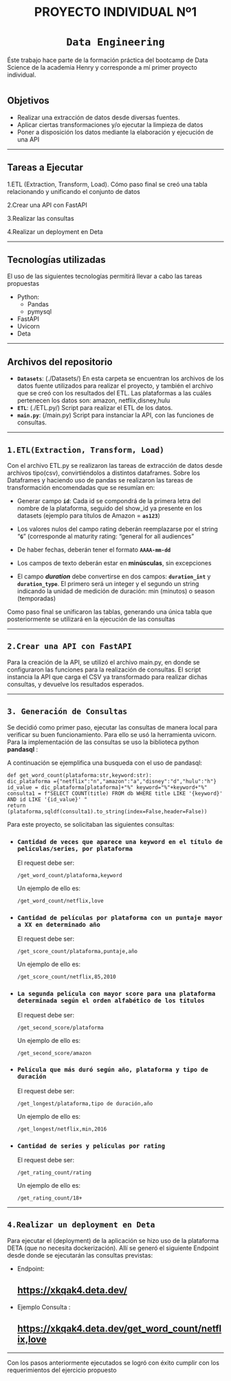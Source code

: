 # <h1 align=center>**PROYECTO INDIVIDUAL Nº1**

# <h1 align=center>**`Data Engineering`**</h1>  

Éste trabajo hace parte de la formación práctica del bootcamp de Data Science de la academia Henry y corresponde a mí primer proyecto individual. 

# <h2> **Objetivos**</h1>
- Realizar una extracción de datos desde diversas fuentes. 
- Aplicar ciertas transformaciones y/o ejecutar la limpieza de datos
- Poner a disposición los datos mediante la elaboración y ejecución de una API 

***
## **Tareas a Ejecutar**

1.ETL (Extraction, Transform, Load). Cómo paso final se creó una tabla relacionando y unificando el conjunto de datos

2.Crear una API con FastAPI 

3.Realizar las consultas

4.Realizar un deployment en Deta

***
## **Tecnologías utilizadas**
El uso de las siguientes tecnologías permitirá llevar a cabo las tareas propuestas

- Python:   
    - Pandas
    - pymysql
- FastAPI
- Uvicorn
- Deta

***
## **Archivos del repositorio**
- **`Datasets`**: (./Datasets/) En esta carpeta se encuentran los archivos de los datos fuente utilizados para realizar el proyecto, y también el archivo que se creó con los resultados del ETL.
Las plataformas a las cuáles pertenecen los datos son: amazon, netflix,disney,hulu 
- **`ETL`**: (./ETL.py/) Script para realizar el ETL de los datos.
- **`main.py`**: (/main.py) Script para instanciar la API, con las funciones de consultas.

***
## `1.ETL(Extraction, Transform, Load)`
Con el archivo ETL.py se realizaron las tareas de extracción de datos desde archivos tipo(csv), convirtiéndolos a distintos dataframes. Sobre los Dataframes y haciendo uso de pandas se realizaron las tareas de transformación encomendadas que se resumían en: 

+ Generar campo **`id`**: Cada id se compondrá de la primera letra del nombre de la plataforma, seguido del show_id ya presente en los datasets (ejemplo para títulos de Amazon = **`as123`**)

+ Los valores nulos del campo rating deberán reemplazarse por el string “**`G`**” (corresponde al maturity rating: “general for all audiences”

+ De haber fechas, deberán tener el formato **`AAAA-mm-dd`**

+ Los campos de texto deberán estar en **minúsculas**, sin excepciones

+ El campo ***duration*** debe convertirse en dos campos: **`duration_int`** y **`duration_type`**. El primero será un integer y el segundo un string indicando la unidad de medición de duración: min (minutos) o season (temporadas)

Como paso final se unificaron las tablas, generando una única tabla que posteriormente se utilizará en la ejecución de las consultas

***
## `2.Crear una API con FastAPI`
Para la creación de la API, se utilizó el archivo main.py, en donde se configuraron las funciones para la realización de consultas. El script instancia la API que carga el CSV ya transformado para realizar dichas consultas, y devuelve los resultados esperados.
***
## `3. Generación de Consultas`
Se decidió como primer paso, ejecutar las consultas de manera local para verificar su buen funcionamiento. Para ello se usó la herramienta uvicorn. Para la implementación de las consultas se uso la biblioteca python **pandasql** :

A continuación se ejemplifica una busqueda con el uso de pandasql:

```
def get_word_count(plataforma:str,keyword:str):
dic_plataforma ={"netflix":"n","amazon":"a","disney":"d","hulu":"h"}
id_value = dic_plataforma[plataforma]+"%" keyword="%"+keyword+"%"
consulta1 = f"SELECT COUNT(title) FROM db WHERE title LIKE '{keyword}' AND id LIKE '{id_value}' "
return (plataforma,sqldf(consulta1).to_string(index=False,header=False))
```


Para este proyecto, se solicitaban las siguientes consultas:

+ ### `Cantidad de veces que aparece una keyword en el título de películas/series, por plataforma`  

    El request debe ser:
    
    ```
    /get_word_count/plataforma,keyword
    ```
    Un ejemplo de ello es:
    ```
    /get_word_count/netflix,love
    ```


+ ### `Cantidad de películas por plataforma con un puntaje mayor a XX en determinado año`   
  
    El request debe ser:
    ```
    /get_score_count/plataforma,puntaje,año
    ```
    Un ejemplo de ello es:
    ```
    /get_score_count/netflix,85,2010
    ``` 
  
+ ### `La segunda película con mayor score para una plataforma determinada según el orden alfabético de los títulos` 
  
    El request debe ser:
    ```
    /get_second_score/plataforma
    ```
    Un ejemplo de ello es:
    ```
    /get_second_score/amazon
    ```    

+ ### `Película que más duró según año, plataforma y tipo de duración` 

    El request debe ser:
    ```
    /get_longest/plataforma,tipo de duración,año
    ```
    Un ejemplo de ello es:
    ```
    /get_longest/netflix,min,2016
    ```    
+ ### `Cantidad de series y películas por rating`

    El request debe ser:
    ```
    /get_rating_count/rating
    ```
    Un ejemplo de ello es:
    ```
    /get_rating_count/18+
    ```    
***
## `4.Realizar un deployment en Deta`
Para ejecutar el (deployment) de la aplicación se hizo uso de la plataforma DETA (que no necesita dockerización).
Allí se generó el siguiente Endpoint desde donde se ejecutarán las consultas previstas:

- Endpoint: 

    ## https://xkqak4.deta.dev/   

- Ejemplo Consulta : 
   
   ## https://xkqak4.deta.dev/get_word_count/netflix,love

***
Con los pasos anteriormente ejecutados se logró con éxito cumplir con los requerimientos del ejercicio propuesto